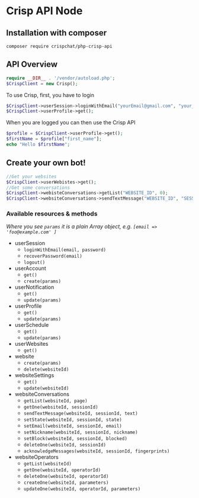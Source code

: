 # Crisp API Node

## Installation with composer

`composer require crispchat/php-crisp-api`


## API Overview


```php
require __DIR__ . '/vendor/autoload.php';
$CrispClient = new Crisp();

```

To use Crisp, first, you have to login

```php
$CrispClient->userSession->loginWithEmail("yourEmail@gmail.com", "your_password");
$CrispClient->userProfile->get();
```

When you are logged you can then use the Crisp API

```php
$profile = $CrispClient->userProfile->get();
$firstName = $profile["first_name"];
echo "Hello $firstName";
```

## Create your own bot!

```php
//Get your websites
$CrispClient->userWebistes->get();
//Get some conversations
$CrispClient->webisteConversations->getList("WEBSITE_ID", 0);
$CrispClient->websiteConversations->sendTextMessage("WEBSITE_ID", "SESSION_ID", "I'm a bot");
```

### Available resources & methods

*Where you see `params` it is a plain Array object, e.g. `[email => 'foo@example.com' ]`*

  * userSession
    * `loginWithEmail(email, password)`
    * `recoverPassword(email)`
    * `logout()`
  * userAccount
    * `get()`
    * `create(params)`
  * userNotification
    * `get()`
    * `update(params)`
  * userProfile
    * `get()`
    * `update(params)`
  * userSchedule
    * `get()`
    * `update(params)`
  * userWebsites
    * `get()`
  * website
    * `create(params)`
    * `delete(websiteId)`
  * websiteSettings
    * `get()`
    * `update(websiteId)`
  * websiteConversations
    * `getList(websiteId, page)`
    * `getOne(websiteId, sessionId)`
    * `sendTextMessage(websiteId, sessionId, text)`
    * `setState(websiteId, sessionId, state)`
    * `setEmail(websiteId, sessionId, email)`
    * `setNickname(websiteId, sessionId, nickname)`
    * `setBlock(websiteId, sessionId, blocked)`
    * `deleteOne(websiteId, sessionId)`
    * `acknowledgeMessages(websiteId, sessionId, fingerprints)`
  * websiteOperators
    * `getList(websiteId)`
    * `getOne(websiteId, operatorId)`
    * `deleteOne(websiteId, operatorId)`
    * `createOne(websiteId, parameters)`
    * `updateOne(websiteId, operatorId, parameters)`
